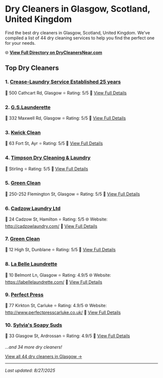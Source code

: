 # Dry Cleaners in Glasgow, Scotland, United Kingdom

Find the best dry cleaners in Glasgow, Scotland, United Kingdom. We've compiled a list of 44 dry cleaning services to help you find the perfect one for your needs.

🌐 **[View Full Directory on DryCleanersNear.com](https://drycleanersnear.com/city/United%20Kingdom/Scotland/Glasgow)**

## Top Dry Cleaners

### 1. [Crease-Laundry Service Established 25 years](https://drycleanersnear.com/dryCleaner/689408affa09c6c0709d947d/crease-laundry-service-established-25-years)
📍 500 Cathcart Rd, Glasgow
⭐ Rating: 5/5
🔗 [View Full Details](https://drycleanersnear.com/dryCleaner/689408affa09c6c0709d947d/crease-laundry-service-established-25-years)

### 2. [G.S.Launderette](https://drycleanersnear.com/dryCleaner/689408bffa09c6c0709d9651/g-s-launderette)
📍 332 Maxwell Rd, Glasgow
⭐ Rating: 5/5
🔗 [View Full Details](https://drycleanersnear.com/dryCleaner/689408bffa09c6c0709d9651/g-s-launderette)

### 3. [Kwick Clean](https://drycleanersnear.com/dryCleaner/689408c0fa09c6c0709d966f/kwick-clean)
📍 63 Fort St, Ayr
⭐ Rating: 5/5
🔗 [View Full Details](https://drycleanersnear.com/dryCleaner/689408c0fa09c6c0709d966f/kwick-clean)

### 4. [Timpson Dry Cleaning & Laundry](https://drycleanersnear.com/dryCleaner/689408d8fa09c6c0709d9739/timpson-dry-cleaning-laundry)
📍 Stirling
⭐ Rating: 5/5
🔗 [View Full Details](https://drycleanersnear.com/dryCleaner/689408d8fa09c6c0709d9739/timpson-dry-cleaning-laundry)

### 5. [Green Clean](https://drycleanersnear.com/dryCleaner/689408eafa09c6c0709d97ef/green-clean)
📍 250-252 Flemington St, Glasgow
⭐ Rating: 5/5
🔗 [View Full Details](https://drycleanersnear.com/dryCleaner/689408eafa09c6c0709d97ef/green-clean)

### 6. [Cadzow Laundry Ltd](https://drycleanersnear.com/dryCleaner/689408fdfa09c6c0709d987f/cadzow-laundry-ltd)
📍 24 Cadzow St, Hamilton
⭐ Rating: 5/5
🌐 Website: http://cadzowlaundry.com/
🔗 [View Full Details](https://drycleanersnear.com/dryCleaner/689408fdfa09c6c0709d987f/cadzow-laundry-ltd)

### 7. [Green Clean](https://drycleanersnear.com/dryCleaner/68940951fa09c6c0709d9b6a/green-clean)
📍 12 High St, Dunblane
⭐ Rating: 5/5
🔗 [View Full Details](https://drycleanersnear.com/dryCleaner/68940951fa09c6c0709d9b6a/green-clean)

### 8. [La Belle Laundrette](https://drycleanersnear.com/dryCleaner/689408b3fa09c6c0709d94f6/la-belle-laundrette)
📍 10 Belmont Ln, Glasgow
⭐ Rating: 4.9/5
🌐 Website: https://labellelaundrette.com/
🔗 [View Full Details](https://drycleanersnear.com/dryCleaner/689408b3fa09c6c0709d94f6/la-belle-laundrette)

### 9. [Perfect Press](https://drycleanersnear.com/dryCleaner/689408b6fa09c6c0709d956d/perfect-press)
📍 77 Kirkton St, Carluke
⭐ Rating: 4.9/5
🌐 Website: http://www.perfectpresscarluke.co.uk/
🔗 [View Full Details](https://drycleanersnear.com/dryCleaner/689408b6fa09c6c0709d956d/perfect-press)

### 10. [Sylvia's Soapy Suds](https://drycleanersnear.com/dryCleaner/689408dafa09c6c0709d9760/sylvia-s-soapy-suds)
📍 33 Glasgow St, Ardrossan
⭐ Rating: 4.9/5
🔗 [View Full Details](https://drycleanersnear.com/dryCleaner/689408dafa09c6c0709d9760/sylvia-s-soapy-suds)


*...and 34 more dry cleaners!*

[View all 44 dry cleaners in Glasgow →](https://drycleanersnear.com/city/United%20Kingdom/Scotland/Glasgow)

---

*Last updated: 8/27/2025*
